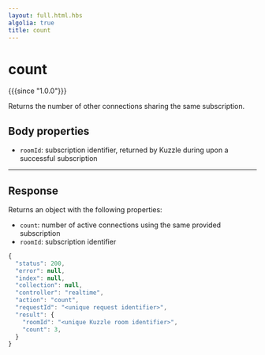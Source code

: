 ```yaml
---
layout: full.html.hbs
algolia: true
title: count
---
```



# count

{{{since "1.0.0"}}}

Returns the number of other connections sharing the same subscription.


## Body properties

* `roomId`: subscription identifier, returned by Kuzzle during upon a successful subscription

---

## Response

Returns an object with the following properties:

* `count`: number of active connections using the same provided subscription
* `roomId`: subscription identifier

```js
{
  "status": 200,
  "error": null,
  "index": null,
  "collection": null,
  "controller": "realtime",
  "action": "count",
  "requestId": "<unique request identifier>",
  "result": {
    "roomId": "<unique Kuzzle room identifier>",
    "count": 3,
  }
}
```
